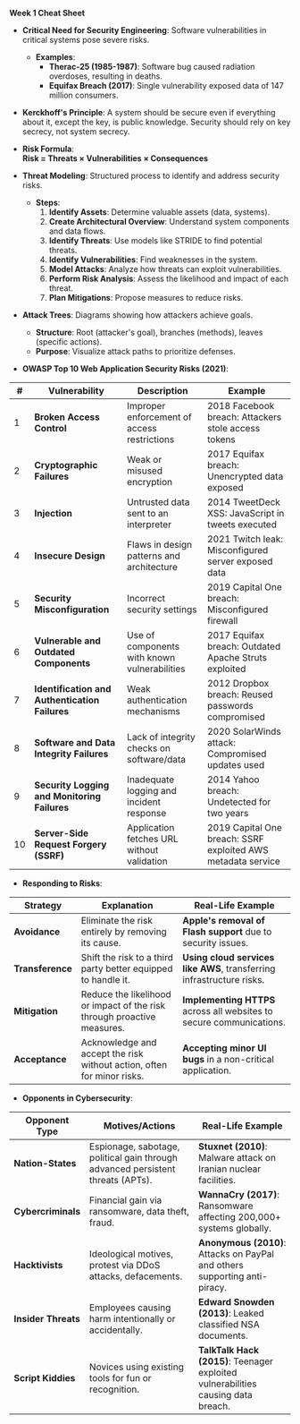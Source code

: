 **Week 1 Cheat Sheet**

- **Critical Need for Security Engineering**: Software vulnerabilities in critical systems pose severe risks.
  - **Examples**:
    - **Therac-25 (1985-1987)**: Software bug caused radiation overdoses, resulting in deaths.
    - **Equifax Breach (2017)**: Single vulnerability exposed data of 147 million consumers.

- **Kerckhoff's Principle**: A system should be secure even if everything about it, except the key, is public knowledge. Security should rely on key secrecy, not system secrecy.

- **Risk Formula**:  
  **Risk = Threats × Vulnerabilities × Consequences**

- **Threat Modeling**: Structured process to identify and address security risks.
  - **Steps**:
    1. **Identify Assets**: Determine valuable assets (data, systems).
    2. **Create Architectural Overview**: Understand system components and data flows.
    3. **Identify Threats**: Use models like STRIDE to find potential threats.
    4. **Identify Vulnerabilities**: Find weaknesses in the system.
    5. **Model Attacks**: Analyze how threats can exploit vulnerabilities.
    6. **Perform Risk Analysis**: Assess the likelihood and impact of each threat.
    7. **Plan Mitigations**: Propose measures to reduce risks.

- **Attack Trees**: Diagrams showing how attackers achieve goals.
  - **Structure**: Root (attacker's goal), branches (methods), leaves (specific actions).
  - **Purpose**: Visualize attack paths to prioritize defenses.

- **OWASP Top 10 Web Application Security Risks (2021)**:

| #  | Vulnerability                          | Description                                           | Example                                                      |
|----|----------------------------------------|-------------------------------------------------------|--------------------------------------------------------------|
| 1  | **Broken Access Control**              | Improper enforcement of access restrictions           | 2018 Facebook breach: Attackers stole access tokens          |
| 2  | **Cryptographic Failures**             | Weak or misused encryption                            | 2017 Equifax breach: Unencrypted data exposed                |
| 3  | **Injection**                          | Untrusted data sent to an interpreter                 | 2014 TweetDeck XSS: JavaScript in tweets executed            |
| 4  | **Insecure Design**                    | Flaws in design patterns and architecture             | 2021 Twitch leak: Misconfigured server exposed data          |
| 5  | **Security Misconfiguration**          | Incorrect security settings                           | 2019 Capital One breach: Misconfigured firewall              |
| 6  | **Vulnerable and Outdated Components** | Use of components with known vulnerabilities          | 2017 Equifax breach: Outdated Apache Struts exploited        |
| 7  | **Identification and Authentication Failures** | Weak authentication mechanisms               | 2012 Dropbox breach: Reused passwords compromised            |
| 8  | **Software and Data Integrity Failures** | Lack of integrity checks on software/data             | 2020 SolarWinds attack: Compromised updates used             |
| 9  | **Security Logging and Monitoring Failures** | Inadequate logging and incident response       | 2014 Yahoo breach: Undetected for two years                  |
| 10 | **Server-Side Request Forgery (SSRF)** | Application fetches URL without validation            | 2019 Capital One breach: SSRF exploited AWS metadata service |

- **Responding to Risks**:

| Strategy       | Explanation                                               | Real-Life Example                                           |
|----------------|-----------------------------------------------------------|-------------------------------------------------------------|
| **Avoidance**      | Eliminate the risk entirely by removing its cause.          | **Apple's removal of Flash support** due to security issues. |
| **Transference**   | Shift the risk to a third party better equipped to handle it. | **Using cloud services like AWS**, transferring infrastructure risks. |
| **Mitigation**     | Reduce the likelihood or impact of the risk through proactive measures. | **Implementing HTTPS** across all websites to secure communications. |
| **Acceptance**     | Acknowledge and accept the risk without action, often for minor risks.     | **Accepting minor UI bugs** in a non-critical application.    |

- **Opponents in Cybersecurity**:

| Opponent Type      | Motives/Actions                                      | Real-Life Example                                             |
|--------------------|------------------------------------------------------|---------------------------------------------------------------|
| **Nation-States**  | Espionage, sabotage, political gain through advanced persistent threats (APTs). | **Stuxnet (2010)**: Malware attack on Iranian nuclear facilities. |
| **Cybercriminals** | Financial gain via ransomware, data theft, fraud.    | **WannaCry (2017)**: Ransomware affecting 200,000+ systems globally. |
| **Hacktivists**    | Ideological motives, protest via DDoS attacks, defacements. | **Anonymous (2010)**: Attacks on PayPal and others supporting anti-piracy. |
| **Insider Threats**| Employees causing harm intentionally or accidentally. | **Edward Snowden (2013)**: Leaked classified NSA documents.     |
| **Script Kiddies** | Novices using existing tools for fun or recognition. | **TalkTalk Hack (2015)**: Teenager exploited vulnerabilities causing data breach. |


